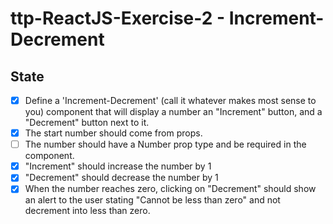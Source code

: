 # ttp-ReactJS-Exercise-2 - Increment-Decrement

## State

- [x] Define a 'Increment-Decrement' (call it whatever makes most sense to you) component that will display a number an "Increment" button, and a "Decrement" button next to it.
- [x] The start number should come from props.
- [ ] The number should have a Number prop type and be required in the component.
- [x] "Increment" should increase the number by 1
- [x] "Decrement" should decrease the number by 1
- [x] When the number reaches zero, clicking on "Decrement" should show an alert to the user stating "Cannot be less than zero" and not decrement into less than zero.